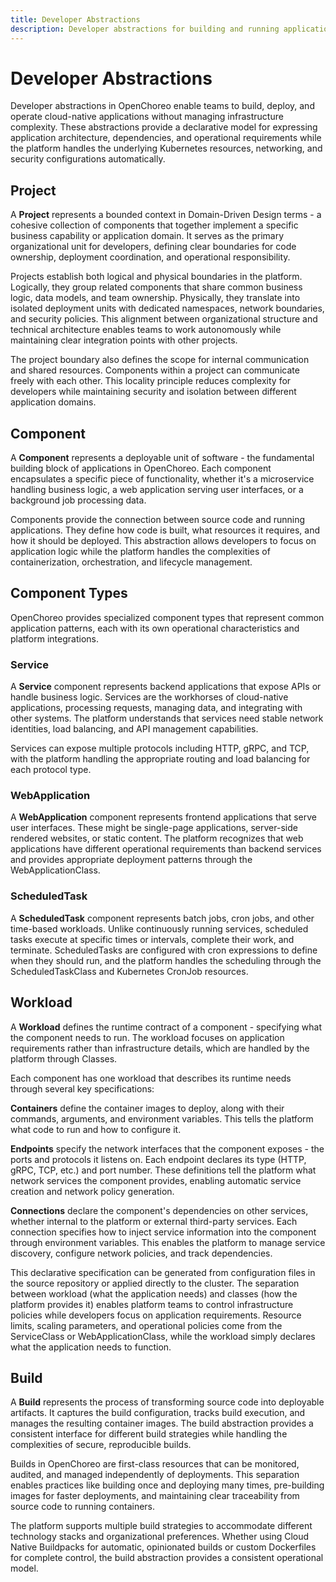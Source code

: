 ```yaml
---
title: Developer Abstractions
description: Developer abstractions for building and running applications
---
```


# Developer Abstractions

Developer abstractions in OpenChoreo enable teams to build, deploy, and operate cloud-native applications without
managing infrastructure complexity. These abstractions provide a declarative model for expressing application
architecture, dependencies, and operational requirements while the platform handles the underlying Kubernetes resources,
networking, and security configurations automatically.

## Project

A **Project** represents a bounded context in Domain-Driven Design terms - a cohesive collection of components that
together implement a specific business capability or application domain. It serves as the primary organizational unit
for developers, defining clear boundaries for code ownership, deployment coordination, and operational responsibility.

Projects establish both logical and physical boundaries in the platform. Logically, they group related components that
share common business logic, data models, and team ownership. Physically, they translate into isolated deployment units
with dedicated namespaces, network boundaries, and security policies. This alignment between organizational structure
and technical architecture enables teams to work autonomously while maintaining clear integration points with other
projects.

The project boundary also defines the scope for internal communication and shared resources. Components within a project
can communicate freely with each other. This locality principle reduces complexity for
developers while maintaining security and isolation between different application domains.

## Component

A **Component** represents a deployable unit of software - the fundamental building block of applications in OpenChoreo.
Each component encapsulates a specific piece of functionality, whether it's a microservice handling business logic, a
web application serving user interfaces, or a background job processing data.

Components provide the connection between source code and running applications. They define how code is built, what
resources it requires, and how it should be deployed. This abstraction allows developers to focus on application logic
while the platform handles the complexities of containerization, orchestration, and lifecycle management.

## Component Types

OpenChoreo provides specialized component types that represent common application patterns, each with its own
operational characteristics and platform integrations.

### Service

A **Service** component represents backend applications that expose APIs or handle business logic. Services are the
workhorses of cloud-native applications, processing requests, managing data, and integrating with other systems. The
platform understands that services need stable network identities, load balancing, and API management capabilities.

Services can expose multiple protocols including HTTP, gRPC, and TCP, with the platform handling the appropriate 
routing and load balancing for each protocol type.

### WebApplication

A **WebApplication** component represents frontend applications that serve user interfaces. These might be single-page
applications, server-side rendered websites, or static content. The platform recognizes that web applications have
different operational requirements than backend services and provides appropriate deployment patterns through the 
WebApplicationClass.

### ScheduledTask

A **ScheduledTask** component represents batch jobs, cron jobs, and other time-based workloads. Unlike continuously
running services, scheduled tasks execute at specific times or intervals, complete their work, and terminate. 
ScheduledTasks are configured with cron expressions to define when they should run, and the platform handles the 
scheduling through the ScheduledTaskClass and Kubernetes CronJob resources.

## Workload

A **Workload** defines the runtime contract of a component - specifying what the component needs to run. The workload 
focuses on application requirements rather than infrastructure details, which are handled by the platform through Classes.

Each component has one workload that describes its runtime needs through several key specifications:

**Containers** define the container images to deploy, along with their commands, arguments, and environment variables. 
This tells the platform what code to run and how to configure it.

**Endpoints** specify the network interfaces that the component exposes - the ports and protocols it listens on. Each 
endpoint declares its type (HTTP, gRPC, TCP, etc.) and port number. These definitions tell the platform what network 
services the component provides, enabling automatic service creation and network policy generation.

**Connections** declare the component's dependencies on other services, whether internal to the platform or external 
third-party services. Each connection specifies how to inject service information into the component through environment 
variables. This enables the platform to manage service discovery, configure network policies, and track dependencies.

This declarative specification can be generated from configuration files in the source repository or applied directly 
to the cluster. The separation between workload (what the application needs) and classes (how the platform provides it) 
enables platform teams to control infrastructure policies while developers focus on application requirements. Resource 
limits, scaling parameters, and operational policies come from the ServiceClass or WebApplicationClass, while the 
workload simply declares what the application needs to function.

## Build

A **Build** represents the process of transforming source code into deployable artifacts. It captures the build
configuration, tracks build execution, and manages the resulting container images. The build abstraction provides a
consistent interface for different build strategies while handling the complexities of secure, reproducible builds.

Builds in OpenChoreo are first-class resources that can be monitored, audited, and managed independently of deployments.
This separation enables practices like building once and deploying many times, pre-building images for faster
deployments, and maintaining clear traceability from source code to running containers.

The platform supports multiple build strategies to accommodate different technology stacks and organizational
preferences. Whether using Cloud Native Buildpacks for automatic, opinionated builds or custom Dockerfiles for complete
control, the build abstraction provides a consistent operational model.
